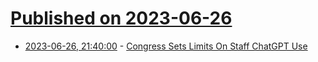 # [Published on 2023-06-26](index.md)

* [2023-06-26, 21:40:00](https://yro.slashdot.org/story/23/06/26/2026256/congress-sets-limits-on-staff-chatgpt-use?utm_source=rss1.0mainlinkanon&utm_medium=feed) - [Congress Sets Limits On Staff ChatGPT Use](https://yro.slashdot.org/story/23/06/26/2026256/congress-sets-limits-on-staff-chatgpt-use?utm_source=rss1.0mainlinkanon&utm_medium=feed)
